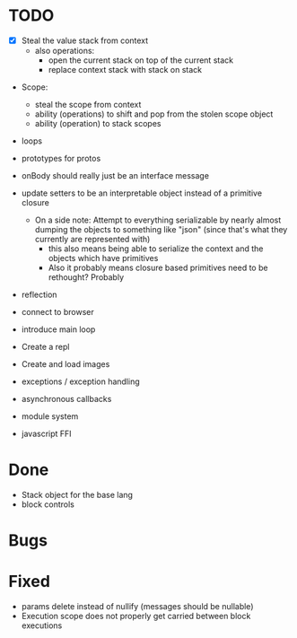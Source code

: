 
# TODO
- [x] Steal the value stack from context
    - also operations:
        - open the current stack on top of the current stack
        - replace context stack with stack on stack 
- Scope:
    - steal the scope from context
    - ability (operations) to shift and pop from the stolen scope object
    - ability (operation) to stack scopes
- loops
- prototypes for protos
- onBody should really just be an interface message

- update setters to be an interpretable object instead of a primitive closure
    - On a side note: Attempt to everything serializable by nearly almost dumping the objects to something like "json" (since that's what they currently are represented with)
        - this also means being able to serialize the context and the objects which have primitives
        - Also it probably means closure based primitives need to be rethought? Probably

- reflection

- connect to browser
- introduce main loop
- Create a repl
- Create and load images
- exceptions / exception handling


- asynchronous callbacks
- module system
- javascript FFI

# Done
- Stack object for the base lang
- block controls

# Bugs

# Fixed
- params delete instead of nullify (messages should be nullable)
- Execution scope does not properly get carried between block executions